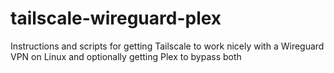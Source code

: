 # tailscale-wireguard-plex
Instructions and scripts for getting Tailscale to work nicely with a Wireguard VPN on Linux and optionally getting Plex to bypass both
